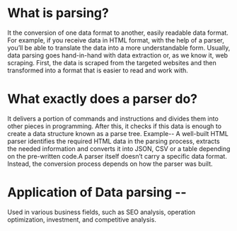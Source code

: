# What is parsing? 
It the conversion of one data format to another, easily readable data format. For example, if you receive data in HTML format, with the help of a parser, you’ll be able to translate the data into a more understandable form. 
Usually, data parsing goes hand-in-hand with data extraction or, as we know it, web scraping. First, the data is scraped from the targeted websites and then transformed into a format that is easier to read and work with. 



# What exactly does a parser do?
It delivers a portion of commands and instructions and divides them  into other pieces in programming. After this, it checks if this data is enough to create a data structure known as a parse tree. 
Example--
A well-built HTML parser identifies the required HTML data in the parsing process, extracts the needed information and converts it into JSON, CSV or a table depending on the pre-written code.A parser itself doesn’t carry a specific data format. Instead, the conversion process depends on how the parser was built.
 


# Application of Data parsing --
Used in various business fields, such as SEO analysis, operation optimization, investment, and competitive analysis. 
